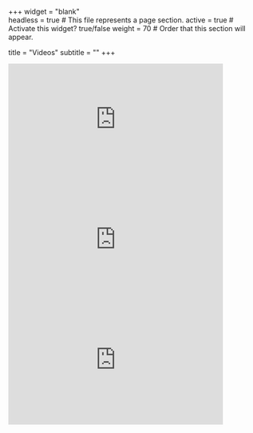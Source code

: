 +++
widget = "blank"  
headless = true  # This file represents a page section.
active = true  # Activate this widget? true/false
weight = 70  # Order that this section will appear.

title = "Videos"
subtitle = ""
+++
                                                                                          
<div style="float:left;">
	<iframe frameborder="0" id="youtube" src="https://www.youtube.com/embed/2RJtDc5HjDQ" title="YouTube video player" width="430" height="241" class="graphic"></iframe>
</div>

<div style="float:left;">
	<iframe frameborder="0" id="youtube" src="https://www.youtube.com/embed/C9_jVWhoJW0" title="YouTube video player" width="430" height="241" class="graphic"></iframe>
</div>

<div style="float:left;">
	<iframe frameborder="0" id="youtube" src="https://www.youtube.com/embed/1d8nbIJsIXI" title="YouTube video player" width="430" height="241" class="graphic"></iframe>
</div>
